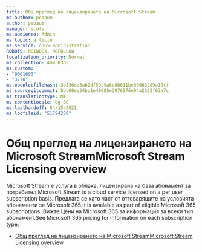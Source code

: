 ```yaml
---
title: Общ преглед на лицензирането на Microsoft Stream
ms.author: pebaum
author: pebaum
manager: scotv
ms.audience: Admin
ms.topic: article
ms.service: o365-administration
ROBOTS: NOINDEX, NOFOLLOW
localization_priority: Normal
ms.collection: Adm_O365
ms.custom:
- "9001693"
- "3770"
ms.openlocfilehash: 3b336ce5ab2df59c9a6e8b611be80d66289a18cf
ms.sourcegitcommit: 8bc60ec34bc1e40685e3976576e04a2623f63a7c
ms.translationtype: MT
ms.contentlocale: bg-BG
ms.lasthandoff: 04/15/2021
ms.locfileid: "51794209"
---
```

# <a name="microsoft-stream-licensing-overview"></a><span data-ttu-id="c83fd-102">Общ преглед на лицензирането на Microsoft Stream</span><span class="sxs-lookup"><span data-stu-id="c83fd-102">Microsoft Stream Licensing overview</span></span>

<span data-ttu-id="c83fd-103">Microsoft Stream е услуга в облака, лицензирана на база абонамент за потребител.</span><span class="sxs-lookup"><span data-stu-id="c83fd-103">Microsoft Stream is a cloud service licensed on a per user subscription basis.</span></span> <span data-ttu-id="c83fd-104">Предлага се като част от отговарящите на условията абонаменти за Microsoft 365.</span><span class="sxs-lookup"><span data-stu-id="c83fd-104">It is available as part of eligible Microsoft 365 subscriptions.</span></span> <span data-ttu-id="c83fd-105">Вижте Цени на Microsoft 365 за информация за всеки тип абонамент.</span><span class="sxs-lookup"><span data-stu-id="c83fd-105">See Microsoft 365 pricing for information on each subscription type.</span></span>

- [<span data-ttu-id="c83fd-106">Общ преглед на лицензирането на Microsoft Stream</span><span class="sxs-lookup"><span data-stu-id="c83fd-106">Microsoft Stream Licensing overview</span></span>](https://docs.microsoft.com/stream/license-overview)